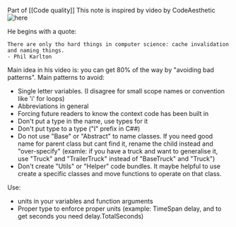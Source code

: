 Part of [[Code quality]]
This note is inspired by video by CodeAesthetic![here](https://www.youtube.com/watch?v=-J3wNP6u5YU)

He begins with a quote:
```quote
There are only tho hard things in computer science: cache invalidation and naming things.
- Phil Karlton
```
Main idea in his video is: you can get 80% of the way by "avoiding bad patterns".
Main patterns to avoid:
- Single letter variables. (I disagree for small scope names or convention like 'i' for loops)
- Abbreviations in general
- Forcing future readers to know the context code has been built in
- Don't put a type in the name, use types for it
- Don't put type to a type ("I" prefix in C##)
- Do not use "Base" or "Abstract" to name classes. If you need good name for parent class but cant find it, rename the child instead and "over-specify" (examle: if you have a truck and want to generalise it, use "Truck" and "TrailerTruck" instead of "BaseTruck" and "Truck")
- Don't create "Utils" or "Helper" code bundles. It maybe helpful to use create a specific classes and move functions to operate on that class.

Use:
- units in your variables and function arguments
- Proper type to enforce proper units (example: TimeSpan delay, and to get seconds you need delay.TotalSeconds)